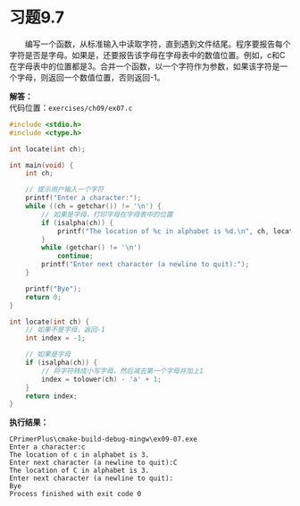 # 习题9.7

&emsp;&emsp;编写一个函数，从标准输入中读取字符，直到遇到文件结尾。程序要报告每个字符是否是字母。如果是，还要报告该字母在字母表中的数值位置。例如，c和C在字母表中的位置都是3。合并一个函数，以一个字符作为参数，如果该字符是一个字母，则返回一个数值位置，否则返回-1。

**解答：**  
代码位置：`exercises/ch09/ex07.c`
```c
#include <stdio.h>
#include <ctype.h>

int locate(int ch);

int main(void) {
    int ch;

    // 提示用户输入一个字符
    printf("Enter a character:");
    while ((ch = getchar()) != '\n') {
        // 如果是字母，打印字母在字母表中的位置
        if (isalpha(ch)) {
            printf("The location of %c in alphabet is %d.\n", ch, locate(ch));
        }
        while (getchar() != '\n')
            continue;
        printf("Enter next character (a newline to quit):");
    }

    printf("Bye");
    return 0;
}

int locate(int ch) {
    // 如果不是字母，返回-1
    int index = -1;

    // 如果是字母
    if (isalpha(ch)) {
        // 将字符转成小写字母，然后减去第一个字母并加上1
        index = tolower(ch) - 'a' + 1;
    }
    return index;
}
```

**执行结果：**
```
CPrimerPlus\cmake-build-debug-mingw\ex09-07.exe
Enter a character:c
The location of c in alphabet is 3.
Enter next character (a newline to quit):C
The location of C in alphabet is 3.
Enter next character (a newline to quit):
Bye
Process finished with exit code 0
```